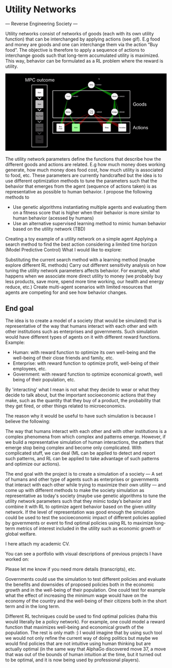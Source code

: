 # Utility Networks
—  Reverse Engineering Society — 



Utility networks consist of networks of goods (each with its own utility function) that can be interchanged by applying actions (see gif). E.g food and money are goods and one can interchange them via the action “Buy food”. The objective is therefore to apply a sequence of actions to interchange goods such that long-term accumulated utility is maximized. This way, behavior can be formulated as a RL problem where the reward is utility.

![](utility_network.gif)

The utility network parameters define the functions that describe how the different goods and actions are related. E.g how much money does working generate, how much money does food cost, how much utility is associated to food, etc. These parameters are currently handcrafted but the idea is to use different optimization methods to tune the parameters such that the behavior that emerges from the agent (sequence of actions taken) is as representative as possible to human behavior. I propose the following methods to 
- Use genetic algorithms instantiating multiple agents and evaluating them on a fitness score that is higher when their behavior is more similar to human behavior (acessed by humans)
- Use an alternative supervised learning method to mimic human behavior based on the utility network (TBD)



Creating a toy example of a utility network on a simple agent 
Applying a search method to find the best action considering a limited time horizon (Model Predictive Control)
What I would like to explore:

Substituting the current search method with a learning method (maybe explore different RL methods)
Carry out different sensitivity analysis on how tuning the utility network parameters affects behavior. For example, what happens when we associate more direct utility to money (we probably buy less products, save more, spend more time working, our health and energy reduce, etc.)
Create multi-agent scenarios with limited resources that agents are competing for and see how behavior changes.



## End goal

The idea is to create a model of a society  (that would be simulated) that is representative of the way that humans interact with each other and with other institutions such as enterprises and governments. Such simulation would have different types of agents on it with different reward functions. Example:

- Human: with reward function to optimize its own well-being and the well-being of their close friends and family, etc.
- Enterprise: with reward function to optimize profit, well-being of their employees, etc.
- Government: with reward function to optimize economical growth, well being of their population, etc.

By 'interacting' what I mean is not what they decide to wear or what they decide to talk about, but the important socioeconomic actions that they make, such as the quantity that they buy of a product, the probability that they get fired, or other things related to microeconomics.


The reason why it would be useful to have such simulation is because I believe the following: 

The way that humans interact with each other and with other institutions is a complex phenomena from which complex and patterns emerge. However, if we build a representative simulation of human interactions, the patters that emerge stop being complex and become only complicated. With complicated stuff, we can deal (ML can be applied to detect and report such patterns, and RL can be applied to take advantage of such patterns and optimize our actions).

The end goal with the project is to create a simulation of a society — A  set of humans and other type of agents such as enterprises or governments that interact with each other while trying to maximize their own utility — and come up with different methods to make the society simulation as representative as today's society (maybe use genetic algorithms to tune the utility network parameters such that they mimic today’s behavior and combine it with RL to optimize agent behavior based on the given utility network. If the level of representation was good enough the simulation could be used to test the socioeconomic impact of different policies applied by governments or event to find optimal policies using RL to maximize long-term metrics of interest included in the utility such as economic growth or global welfare.

I here attach my academic CV.

You can see a portfolio with visual descriptions of previous projects I have worked on:

 Please let me know if you need more details (transcripts), etc.



Governments could use the simulation to test different policies and evaluate the benefits and downsides of proposed policies both in the economic growth and in the well-being of their population. One could test for example what the effect of increasing the minimum wage would have on the economy of the country and the well-being of their citizens both in the short term and in the long term.

Different RL techniques could be used to find optimal policies (haha this would literally be a policy network). For example, one could model a reward function that maximizes well-being and economical growth of the population. The rest is only math :) I would imagine that by using such tool we would not only refine the current way of doing politics but maybe we would find policies that are not intuitive using human thinking but are actually optimal (in the same way that AlphaGo discovered move 37, a move that was out of the bounds of human intuition at the time, but it turned out to be optimal, and it is now being used by professional players).
